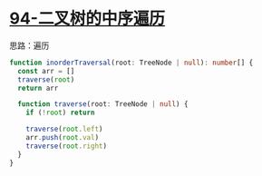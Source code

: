 # [94-二叉树的中序遍历](https://leetcode-cn.com/problems/binary-tree-inorder-traversal/)

思路：遍历

```ts
function inorderTraversal(root: TreeNode | null): number[] {
  const arr = []
  traverse(root)
  return arr

  function traverse(root: TreeNode | null) {
    if (!root) return

    traverse(root.left)
    arr.push(root.val)
    traverse(root.right)
  }
}
```
